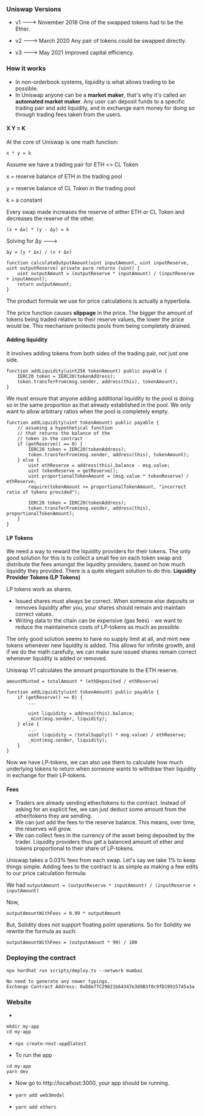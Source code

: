 

### Uniswap Versions

- v1 ---> November 2018
One of the swapped tokens had to be the Ether.

- v2 ---> March 2020
Any pair of tokens could be swapped directly.

- v3 ---> May 2021
Improved capital efficiency.

### How it works

- In non-orderbook systems, liquidity is what allows trading to be possible.
- In Uniswap anyone can be a **market maker**, that's why it's called an **automated market maker**. Any user can deposit funds to a specific trading pair and add liquidity, and in exchange earn money for doing so through trading fees taken from the users.

#### X Y = K 

At the core of Uniswap is one math function:

`x * y = k`

Assume we have a trading pair for ETH <> CL Token

x = reserve balance of ETH in the trading pool

y = reserve balance of CL Token in the trading pool

k = a constant

Every swap made increases the reserve of either ETH or CL Token and decreases the reserve of the other.

`(x + Δx) * (y - Δy) = k`

Solving for Δy --->

`Δy = (y * Δx) / (x + Δx)`

```
function calculateOutputAmount(uint inputAmount, uint inputReserve, uint outputReserve) private pure returns (uint) {
    uint outputAmount = (outputReserve * inputAmount) / (inputReserve + inputAmount);
    return outputAmount;
}
```

The product formula we use for price calculations is actually a hyperbola.

The price function causes **slippage** in the price. The bigger the amount of tokens being traded relative to their reserve values, the lower the price would be. This mechanism protects pools from being completely drained. 

#### Adding liquidity

It involves adding tokens from both sides of the trading pair, not just one side.

```
function addLiquidity(uint256 tokenAmount) public payable {
    IERC20 token = IERC20(tokenAddress);
    token.transferFrom(msg.sender, address(this), tokenAmount);
}
```

We must ensure that anyone adding additional liquidity to the pool is doing so in the same proportion as that already established in the pool. We only want to allow arbitrary ratios when the pool is completely empty.

```
function addLiquidity(uint tokenAmount) public payable {
    // assuming a hypothetical function
    // that returns the balance of the 
    // token in the contract
    if (getReserve() == 0) {
        IERC20 token = IERC20(tokenAddress);
        token.transferFrom(msg.sender, address(this), tokenAmount);
    } else {
        uint ethReserve = address(this).balance - msg.value;
        uint tokenReserve = getReserve();
        uint proportionalTokenAmount = (msg.value * tokenReserve) / ethReserve;
        require(tokenAmount >= proportionalTokenAmount, "incorrect ratio of tokens provided");
        
        IERC20 token = IERC20(tokenAddress);
        token.transferFrom(msg.sender, address(this), proportionalTokenAmount);
    }
}
```

#### LP Tokens

We need a way to reward the liquidity providers for their tokens. 
The only good solution for this is to collect a small fee on each token swap and distribute the fees amongst the liquidity providers, based on how much liquidity they provided.
There is a quite elegant solution to do this: **Liquidity Provider Tokens (LP Tokens)**

LP tokens work as shares.
- Issued shares must always be correct. When someone else deposits or removes liquidity after you, your shares should remain and maintain correct values.
- Writing data to the chain can be expensive (gas fees) - we want to reduce the maintainence costs of LP-tokens as much as possible.

The only good solution seems to have no supply limit at all, and mint new tokens whenever new liquidity is added. This allows for infinite growth, and if we do the math carefully, we can make sure issued shares remain correct whenever liquidity is added or removed.

Uniswap V1 calculates the amount proportionate to the ETH reserve.

`amountMinted = totalAmount * (ethDeposited / ethReserve)`


```
function addLiquidity(uint tokenAmount) public payable {
    if (getReserve() == 0) {
        ...
        
        uint liquidity = address(this).balance;
        _mint(msg.sender, liquidity);
    } else {
        ...
        uint liquidity = (totalSupply() * msg.value) / ethReserve;
        _mint(msg.sender, liquidity);
    }
}
```

Now we have LP-tokens, we can also use them to calculate how much underlying tokens to return when someone wants to withdraw their liquidity in exchange for their LP-tokens.

#### Fees

- Traders are already sending ether/tokens to the contract. Instead of asking for an explicit fee, we can just deduct some amount from the ether/tokens they are sending.
- We can just add the fees to the reserve balance. This means, over time, the reserves will grow.
- We can collect fees in the currency of the asset being deposited by the trader. Liquidity providers thus get a balanced amount of ether and tokens proportional to their share of LP-tokens.

Uniswap takes a 0.03% fees from each swap. Let's say we take 1% to keep things simple. Adding fees to the contract is as simple as making a few edits to our price calculation formula:

We had 
`outputAmount = (outputReserve * inputAmount) / (inputReserve + inputAmount)`

Now,

`outputAmountWithFees = 0.99 * outputAmount`

But, Solidity does not support floating point operations. So for Solidity we rewrite the formula as such:

`outputAmountWithFees = (outputAmount * 99) / 100`


### Deploying the contract

`npx hardhat run scripts/deploy.ts --network mumbai`

```
No need to generate any newer typings.
Exchange Contract Address: 0xD8e77C29021b64347e3d9B3f0c9fD19915745a3a
```

### Website

- 
```
mkdir my-app
cd my-app
```

- `npx create-next-app@latest`

- To run the app

```
cd my-app
yarn dev
```

- Now go to http://localhost:3000, your app should be running.

- `yarn add web3modal`

- `yarn add ethers`
